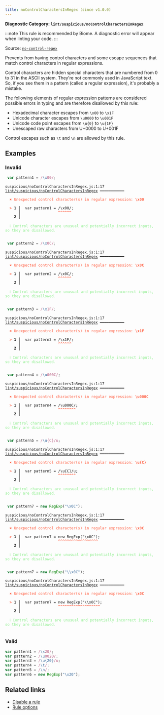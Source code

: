 ```yaml
---
title: noControlCharactersInRegex (since v1.0.0)
---
```


**Diagnostic Category: `lint/suspicious/noControlCharactersInRegex`**

:::note
This rule is recommended by Biome. A diagnostic error will appear when linting your code.
:::

Source: <a href="https://eslint.org/docs/latest/rules/no-control-regex" target="_blank"><code>no-control-regex</code></a>

Prevents from having control characters and some escape sequences that match control characters in regular expressions.

Control characters are hidden special characters that are numbered from 0 to 31 in the ASCII system.
They're not commonly used in JavaScript text. So, if you see them in a pattern (called a regular expression), it's probably a mistake.

The following elements of regular expression patterns are considered possible errors in typing and are therefore disallowed by this rule:

- Hexadecimal character escapes from `\x00` to `\x1F`
- Unicode character escapes from `\u0000` to `\u001F`
- Unicode code point escapes from `\u{0}` to `\u{1F}`
- Unescaped raw characters from U+0000 to U+001F

Control escapes such as `\t` and `\n` are allowed by this rule.

## Examples

### Invalid

```jsx
 var pattern1 = /\x00/;
```

<pre class="language-text"><code class="language-text">suspicious/noControlCharactersInRegex.js:1:17 <a href="https://biomejs.dev/linter/rules/no-control-characters-in-regex">lint/suspicious/noControlCharactersInRegex</a> ━━━━━━━━━━━

<strong><span style="color: Tomato;">  </span></strong><strong><span style="color: Tomato;">✖</span></strong> <span style="color: Tomato;">Unexpected control character(s) in regular expression: </span><span style="color: Tomato;"><strong>\x00</strong></span>
  
<strong><span style="color: Tomato;">  </span></strong><strong><span style="color: Tomato;">&gt;</span></strong> <strong>1 │ </strong> var pattern1 = /\x00/;
   <strong>   │ </strong>                <strong><span style="color: Tomato;">^</span></strong><strong><span style="color: Tomato;">^</span></strong><strong><span style="color: Tomato;">^</span></strong><strong><span style="color: Tomato;">^</span></strong><strong><span style="color: Tomato;">^</span></strong><strong><span style="color: Tomato;">^</span></strong>
    <strong>2 │ </strong>
  
<strong><span style="color: lightgreen;">  </span></strong><strong><span style="color: lightgreen;">ℹ</span></strong> <span style="color: lightgreen;">Control characters are unusual and potentially incorrect inputs, so they are disallowed.</span>
  
</code></pre>

```jsx
 var pattern2 = /\x0C/;
```

<pre class="language-text"><code class="language-text">suspicious/noControlCharactersInRegex.js:1:17 <a href="https://biomejs.dev/linter/rules/no-control-characters-in-regex">lint/suspicious/noControlCharactersInRegex</a> ━━━━━━━━━━━

<strong><span style="color: Tomato;">  </span></strong><strong><span style="color: Tomato;">✖</span></strong> <span style="color: Tomato;">Unexpected control character(s) in regular expression: </span><span style="color: Tomato;"><strong>\x0C</strong></span>
  
<strong><span style="color: Tomato;">  </span></strong><strong><span style="color: Tomato;">&gt;</span></strong> <strong>1 │ </strong> var pattern2 = /\x0C/;
   <strong>   │ </strong>                <strong><span style="color: Tomato;">^</span></strong><strong><span style="color: Tomato;">^</span></strong><strong><span style="color: Tomato;">^</span></strong><strong><span style="color: Tomato;">^</span></strong><strong><span style="color: Tomato;">^</span></strong><strong><span style="color: Tomato;">^</span></strong>
    <strong>2 │ </strong>
  
<strong><span style="color: lightgreen;">  </span></strong><strong><span style="color: lightgreen;">ℹ</span></strong> <span style="color: lightgreen;">Control characters are unusual and potentially incorrect inputs, so they are disallowed.</span>
  
</code></pre>

```jsx
 var pattern3 = /\x1F/;
```

<pre class="language-text"><code class="language-text">suspicious/noControlCharactersInRegex.js:1:17 <a href="https://biomejs.dev/linter/rules/no-control-characters-in-regex">lint/suspicious/noControlCharactersInRegex</a> ━━━━━━━━━━━

<strong><span style="color: Tomato;">  </span></strong><strong><span style="color: Tomato;">✖</span></strong> <span style="color: Tomato;">Unexpected control character(s) in regular expression: </span><span style="color: Tomato;"><strong>\x1F</strong></span>
  
<strong><span style="color: Tomato;">  </span></strong><strong><span style="color: Tomato;">&gt;</span></strong> <strong>1 │ </strong> var pattern3 = /\x1F/;
   <strong>   │ </strong>                <strong><span style="color: Tomato;">^</span></strong><strong><span style="color: Tomato;">^</span></strong><strong><span style="color: Tomato;">^</span></strong><strong><span style="color: Tomato;">^</span></strong><strong><span style="color: Tomato;">^</span></strong><strong><span style="color: Tomato;">^</span></strong>
    <strong>2 │ </strong>
  
<strong><span style="color: lightgreen;">  </span></strong><strong><span style="color: lightgreen;">ℹ</span></strong> <span style="color: lightgreen;">Control characters are unusual and potentially incorrect inputs, so they are disallowed.</span>
  
</code></pre>

```jsx
 var pattern4 = /\u000C/;
```

<pre class="language-text"><code class="language-text">suspicious/noControlCharactersInRegex.js:1:17 <a href="https://biomejs.dev/linter/rules/no-control-characters-in-regex">lint/suspicious/noControlCharactersInRegex</a> ━━━━━━━━━━━

<strong><span style="color: Tomato;">  </span></strong><strong><span style="color: Tomato;">✖</span></strong> <span style="color: Tomato;">Unexpected control character(s) in regular expression: </span><span style="color: Tomato;"><strong>\u000C</strong></span>
  
<strong><span style="color: Tomato;">  </span></strong><strong><span style="color: Tomato;">&gt;</span></strong> <strong>1 │ </strong> var pattern4 = /\u000C/;
   <strong>   │ </strong>                <strong><span style="color: Tomato;">^</span></strong><strong><span style="color: Tomato;">^</span></strong><strong><span style="color: Tomato;">^</span></strong><strong><span style="color: Tomato;">^</span></strong><strong><span style="color: Tomato;">^</span></strong><strong><span style="color: Tomato;">^</span></strong><strong><span style="color: Tomato;">^</span></strong><strong><span style="color: Tomato;">^</span></strong>
    <strong>2 │ </strong>
  
<strong><span style="color: lightgreen;">  </span></strong><strong><span style="color: lightgreen;">ℹ</span></strong> <span style="color: lightgreen;">Control characters are unusual and potentially incorrect inputs, so they are disallowed.</span>
  
</code></pre>

```jsx
 var pattern5 = /\u{C}/u;
```

<pre class="language-text"><code class="language-text">suspicious/noControlCharactersInRegex.js:1:17 <a href="https://biomejs.dev/linter/rules/no-control-characters-in-regex">lint/suspicious/noControlCharactersInRegex</a> ━━━━━━━━━━━

<strong><span style="color: Tomato;">  </span></strong><strong><span style="color: Tomato;">✖</span></strong> <span style="color: Tomato;">Unexpected control character(s) in regular expression: </span><span style="color: Tomato;"><strong>\u{C}</strong></span>
  
<strong><span style="color: Tomato;">  </span></strong><strong><span style="color: Tomato;">&gt;</span></strong> <strong>1 │ </strong> var pattern5 = /\u{C}/u;
   <strong>   │ </strong>                <strong><span style="color: Tomato;">^</span></strong><strong><span style="color: Tomato;">^</span></strong><strong><span style="color: Tomato;">^</span></strong><strong><span style="color: Tomato;">^</span></strong><strong><span style="color: Tomato;">^</span></strong><strong><span style="color: Tomato;">^</span></strong><strong><span style="color: Tomato;">^</span></strong><strong><span style="color: Tomato;">^</span></strong>
    <strong>2 │ </strong>
  
<strong><span style="color: lightgreen;">  </span></strong><strong><span style="color: lightgreen;">ℹ</span></strong> <span style="color: lightgreen;">Control characters are unusual and potentially incorrect inputs, so they are disallowed.</span>
  
</code></pre>

```jsx
 var pattern7 = new RegExp("\x0C");
```

<pre class="language-text"><code class="language-text">suspicious/noControlCharactersInRegex.js:1:17 <a href="https://biomejs.dev/linter/rules/no-control-characters-in-regex">lint/suspicious/noControlCharactersInRegex</a> ━━━━━━━━━━━

<strong><span style="color: Tomato;">  </span></strong><strong><span style="color: Tomato;">✖</span></strong> <span style="color: Tomato;">Unexpected control character(s) in regular expression: </span><span style="color: Tomato;"><strong>\x0C</strong></span>
  
<strong><span style="color: Tomato;">  </span></strong><strong><span style="color: Tomato;">&gt;</span></strong> <strong>1 │ </strong> var pattern7 = new RegExp(&quot;\x0C&quot;);
   <strong>   │ </strong>                <strong><span style="color: Tomato;">^</span></strong><strong><span style="color: Tomato;">^</span></strong><strong><span style="color: Tomato;">^</span></strong><strong><span style="color: Tomato;">^</span></strong><strong><span style="color: Tomato;">^</span></strong><strong><span style="color: Tomato;">^</span></strong><strong><span style="color: Tomato;">^</span></strong><strong><span style="color: Tomato;">^</span></strong><strong><span style="color: Tomato;">^</span></strong><strong><span style="color: Tomato;">^</span></strong><strong><span style="color: Tomato;">^</span></strong><strong><span style="color: Tomato;">^</span></strong><strong><span style="color: Tomato;">^</span></strong><strong><span style="color: Tomato;">^</span></strong><strong><span style="color: Tomato;">^</span></strong><strong><span style="color: Tomato;">^</span></strong><strong><span style="color: Tomato;">^</span></strong><strong><span style="color: Tomato;">^</span></strong>
    <strong>2 │ </strong>
  
<strong><span style="color: lightgreen;">  </span></strong><strong><span style="color: lightgreen;">ℹ</span></strong> <span style="color: lightgreen;">Control characters are unusual and potentially incorrect inputs, so they are disallowed.</span>
  
</code></pre>

```jsx
 var pattern7 = new RegExp("\\x0C");
```

<pre class="language-text"><code class="language-text">suspicious/noControlCharactersInRegex.js:1:17 <a href="https://biomejs.dev/linter/rules/no-control-characters-in-regex">lint/suspicious/noControlCharactersInRegex</a> ━━━━━━━━━━━

<strong><span style="color: Tomato;">  </span></strong><strong><span style="color: Tomato;">✖</span></strong> <span style="color: Tomato;">Unexpected control character(s) in regular expression: </span><span style="color: Tomato;"><strong>\x0C</strong></span>
  
<strong><span style="color: Tomato;">  </span></strong><strong><span style="color: Tomato;">&gt;</span></strong> <strong>1 │ </strong> var pattern7 = new RegExp(&quot;\\x0C&quot;);
   <strong>   │ </strong>                <strong><span style="color: Tomato;">^</span></strong><strong><span style="color: Tomato;">^</span></strong><strong><span style="color: Tomato;">^</span></strong><strong><span style="color: Tomato;">^</span></strong><strong><span style="color: Tomato;">^</span></strong><strong><span style="color: Tomato;">^</span></strong><strong><span style="color: Tomato;">^</span></strong><strong><span style="color: Tomato;">^</span></strong><strong><span style="color: Tomato;">^</span></strong><strong><span style="color: Tomato;">^</span></strong><strong><span style="color: Tomato;">^</span></strong><strong><span style="color: Tomato;">^</span></strong><strong><span style="color: Tomato;">^</span></strong><strong><span style="color: Tomato;">^</span></strong><strong><span style="color: Tomato;">^</span></strong><strong><span style="color: Tomato;">^</span></strong><strong><span style="color: Tomato;">^</span></strong><strong><span style="color: Tomato;">^</span></strong><strong><span style="color: Tomato;">^</span></strong>
    <strong>2 │ </strong>
  
<strong><span style="color: lightgreen;">  </span></strong><strong><span style="color: lightgreen;">ℹ</span></strong> <span style="color: lightgreen;">Control characters are unusual and potentially incorrect inputs, so they are disallowed.</span>
  
</code></pre>

### Valid

```jsx
var pattern1 = /\x20/;
var pattern2 = /\u0020/;
var pattern3 = /\u{20}/u;
var pattern4 = /\t/;
var pattern5 = /\n/;
var pattern6 = new RegExp("\x20");
```

## Related links

- [Disable a rule](/linter/#disable-a-lint-rule)
- [Rule options](/linter/#rule-options)
